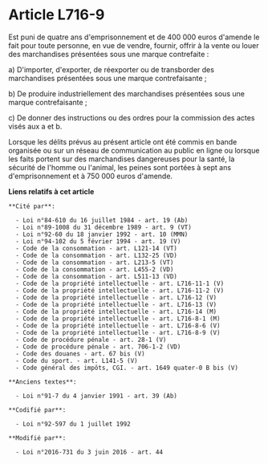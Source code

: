 # Article L716-9

Est puni de quatre ans d'emprisonnement et de 400 000 euros d'amende le fait pour toute personne, en vue de vendre, fournir,
offrir à la vente ou louer des marchandises présentées sous une marque contrefaite : 

a) D'importer, d'exporter, de réexporter ou de transborder des marchandises présentées sous une marque contrefaisante ; 

b) De produire industriellement des marchandises présentées sous une marque contrefaisante ; 

c) De donner des instructions ou des ordres pour la commission des actes visés aux a et b. 

Lorsque les délits prévus au présent article ont été commis en bande organisée ou sur un réseau de communication au public en
ligne ou lorsque les faits portent sur des marchandises dangereuses pour la santé, la sécurité de l'homme ou l'animal, les
peines sont portées à            sept ans d'emprisonnement et à 750 000 euros d'amende.

**Liens relatifs à cet article**

	**Cité par**:

	  - Loi n°84-610 du 16 juillet 1984 - art. 19 (Ab)
	  - Loi n°89-1008 du 31 décembre 1989 - art. 9 (VT)
	  - Loi n°92-60 du 18 janvier 1992 - art. 10 (MMN)
	  - Loi n°94-102 du 5 février 1994 - art. 19 (V)
	  - Code de la consommation - art. L121-14 (VT)
	  - Code de la consommation - art. L132-25 (VD)
	  - Code de la consommation - art. L213-5 (VT)
	  - Code de la consommation - art. L455-2 (VD)
	  - Code de la consommation - art. L511-13 (VD)
	  - Code de la propriété intellectuelle - art. L716-11-1 (V)
	  - Code de la propriété intellectuelle - art. L716-11-2 (V)
	  - Code de la propriété intellectuelle - art. L716-12 (V)
	  - Code de la propriété intellectuelle - art. L716-13 (V)
	  - Code de la propriété intellectuelle - art. L716-14 (M)
	  - Code de la propriété intellectuelle - art. L716-8-1 (M)
	  - Code de la propriété intellectuelle - art. L716-8-6 (V)
	  - Code de la propriété intellectuelle - art. L716-8-9 (V)
	  - Code de procédure pénale - art. 28-1 (V)
	  - Code de procédure pénale - art. 706-1-2 (VD)
	  - Code des douanes - art. 67 bis (V)
	  - Code du sport. - art. L141-5 (V)
	  - Code général des impôts, CGI. - art. 1649 quater-0 B bis (V)

	**Anciens textes**:

	  - Loi n°91-7 du 4 janvier 1991 - art. 39 (Ab)

	**Codifié par**:

	  - Loi n°92-597 du 1 juillet 1992

	**Modifié par**:

	  - Loi n°2016-731 du 3 juin 2016 - art. 44
